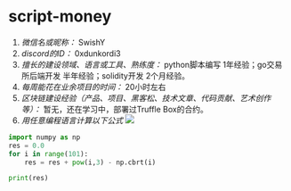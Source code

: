 # script-money

1. *微信名或昵称：* SwishY
2. *discord的ID：* 0xdunkordi3
3. *擅长的建设领域、语言或工具、熟练度：* python脚本编写 1年经验；go交易所后端开发 半年经验；solidity开发 2个月经验。
4. *每周能花在业余项目的时间：* 20小时左右
5. *区块链建设经验（产品、项目、黑客松、技术文章、代码贡献、艺术创作等）：* 暂无，还在学习中，部署过Truffle Box的合约。
6. *用任意编程语言计算以下公式*
![](https://latex.codecogs.com/svg.image?\sum_{n=1}^{100}\left&space;(n^{3}-\sqrt[3]{n}&space;\right&space;))

```python
import numpy as np
res = 0.0
for i in range(101):
    res = res + pow(i,3) - np.cbrt(i) 

print(res)
```
